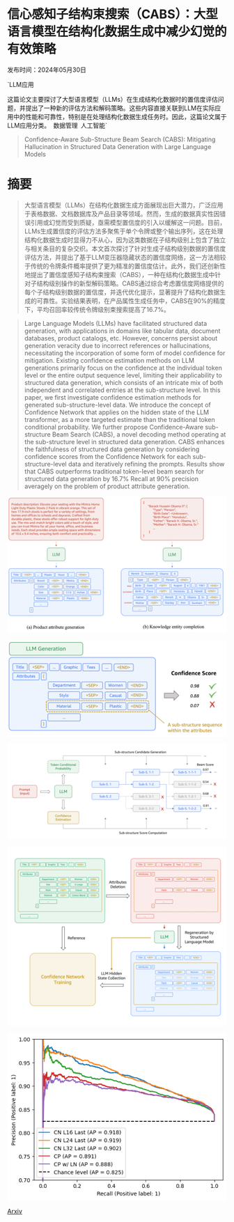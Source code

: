# 信心感知子结构束搜索（CABS）：大型语言模型在结构化数据生成中减少幻觉的有效策略

发布时间：2024年05月30日

`LLM应用

这篇论文主要探讨了大型语言模型（LLMs）在生成结构化数据时的置信度评估问题，并提出了一种新的评估方法和解码策略。这些内容直接关联到LLM在实际应用中的性能和可靠性，特别是在处理结构化数据生成任务时。因此，这篇论文属于LLM应用分类。` `数据管理` `人工智能`

> Confidence-Aware Sub-Structure Beam Search (CABS): Mitigating Hallucination in Structured Data Generation with Large Language Models

# 摘要

> 大型语言模型（LLMs）在结构化数据生成方面展现出巨大潜力，广泛应用于表格数据、文档数据库及产品目录等领域。然而，生成的数据真实性因错误引用或幻觉而受到质疑，亟需模型置信度的引入以缓解这一问题。目前，LLMs生成置信度的评估方法多聚焦于单个令牌或整个输出序列，这在处理结构化数据生成时显得力不从心，因为这类数据在子结构级别上包含了独立与相关条目的复杂交织。本文首次探讨了针对生成子结构级别数据的置信度评估方法，并提出了基于LLM变压器隐藏状态的置信度网络，这一方法相较于传统的令牌条件概率提供了更为精准的置信度估计。此外，我们还创新性地提出了置信度感知子结构束搜索（CABS），一种在结构化数据生成中针对子结构级别操作的新型解码策略。CABS通过综合考虑置信度网络提供的每个子结构级别数据的置信度，并迭代优化提示，显著提升了结构化数据生成的可靠性。实验结果表明，在产品属性生成任务中，CABS在90%的精度下，平均召回率较传统令牌级别束搜索提高了16.7%。

> Large Language Models (LLMs) have facilitated structured data generation, with applications in domains like tabular data, document databases, product catalogs, etc. However, concerns persist about generation veracity due to incorrect references or hallucinations, necessitating the incorporation of some form of model confidence for mitigation. Existing confidence estimation methods on LLM generations primarily focus on the confidence at the individual token level or the entire output sequence level, limiting their applicability to structured data generation, which consists of an intricate mix of both independent and correlated entries at the sub-structure level. In this paper, we first investigate confidence estimation methods for generated sub-structure-level data. We introduce the concept of Confidence Network that applies on the hidden state of the LLM transformer, as a more targeted estimate than the traditional token conditional probability. We further propose Confidence-Aware sub-structure Beam Search (CABS), a novel decoding method operating at the sub-structure level in structured data generation. CABS enhances the faithfulness of structured data generation by considering confidence scores from the Confidence Network for each sub-structure-level data and iteratively refining the prompts. Results show that CABS outperforms traditional token-level beam search for structured data generation by 16.7% Recall at 90% precision averagely on the problem of product attribute generation.

![信心感知子结构束搜索（CABS）：大型语言模型在结构化数据生成中减少幻觉的有效策略](../../../paper_images/2406.00069/cabs_fig_1.png)

![信心感知子结构束搜索（CABS）：大型语言模型在结构化数据生成中减少幻觉的有效策略](../../../paper_images/2406.00069/cabs_fig_2.png)

![信心感知子结构束搜索（CABS）：大型语言模型在结构化数据生成中减少幻觉的有效策略](../../../paper_images/2406.00069/cabs_fig_3_2.png)

![信心感知子结构束搜索（CABS）：大型语言模型在结构化数据生成中减少幻觉的有效策略](../../../paper_images/2406.00069/cabs_fig_4_3.png)

![信心感知子结构束搜索（CABS）：大型语言模型在结构化数据生成中减少幻觉的有效策略](../../../paper_images/2406.00069/fig_conf_result.png)

[Arxiv](https://arxiv.org/abs/2406.00069)